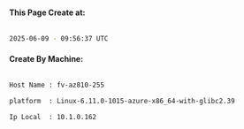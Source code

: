 
   
#### This Page Create at:

```bash

2025-06-09 - 09:56:37 UTC

```

#### Create By Machine:

```bash

Host Name : fv-az810-255

platform  : Linux-6.11.0-1015-azure-x86_64-with-glibc2.39

Ip Local  : 10.1.0.162

```

